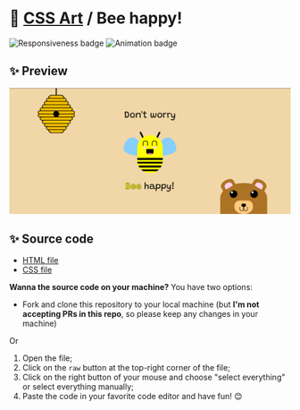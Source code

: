 # 🎨 [CSS Art](https://github.com/bugahontas/css-art) / Bee happy!

![Responsiveness badge](https://img.shields.io/static/v1?label=Responsive&message=No&color=red&style=for-the-badge)
![Animation badge](https://img.shields.io/static/v1?label=Animation&message=No&color=orange&style=for-the-badge)

## ✨ Preview

![Preview](screenshot/bee-happy.png)

## ✨ Source code

- [HTML file](https://github.com/bugahontas/css-art/blob/main/bee-happy/bee-happy.html)
- [CSS file](https://github.com/bugahontas/css-art/blob/main/bee-happy/bee-happy.css)

**Wanna the source code on your machine?** You have two options:
- Fork and clone this repository to your local machine (but **I'm not accepting PRs in this repo**, so please keep any changes in your machine)
 
Or  

1. Open the file;
2. Click on the ```raw``` button at the top-right corner of the file;
3. Click on the right button of your mouse and choose "select everything" or select everything manually;
4. Paste the code in your favorite code editor and have fun! 😊 

